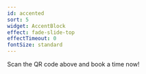 ```yaml
---
id: accented
sort: 5
widget: AccentBlock
effect: fade-slide-top
effectTimeout: 0
fontSize: standard
---
```

Scan the QR code above and book a time now!
